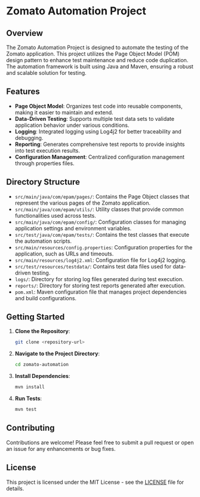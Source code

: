 # Zomato Automation Project

## Overview
The Zomato Automation Project is designed to automate the testing of the Zomato application. This project utilizes the Page Object Model (POM) design pattern to enhance test maintenance and reduce code duplication. The automation framework is built using Java and Maven, ensuring a robust and scalable solution for testing.

## Features
- **Page Object Model**: Organizes test code into reusable components, making it easier to maintain and extend.
- **Data-Driven Testing**: Supports multiple test data sets to validate application behavior under various conditions.
- **Logging**: Integrated logging using Log4j2 for better traceability and debugging.
- **Reporting**: Generates comprehensive test reports to provide insights into test execution results.
- **Configuration Management**: Centralized configuration management through properties files.

## Directory Structure
- `src/main/java/com/epam/pages/`: Contains the Page Object classes that represent the various pages of the Zomato application.
- `src/main/java/com/epam/utils/`: Utility classes that provide common functionalities used across tests.
- `src/main/java/com/epam/config/`: Configuration classes for managing application settings and environment variables.
- `src/test/java/com/epam/tests/`: Contains the test classes that execute the automation scripts.
- `src/main/resources/config.properties`: Configuration properties for the application, such as URLs and timeouts.
- `src/main/resources/log4j2.xml`: Configuration file for Log4j2 logging.
- `src/test/resources/testdata/`: Contains test data files used for data-driven testing.
- `logs/`: Directory for storing log files generated during test execution.
- `reports/`: Directory for storing test reports generated after execution.
- `pom.xml`: Maven configuration file that manages project dependencies and build configurations.

## Getting Started
1. **Clone the Repository**:
   ```bash
   git clone <repository-url>
   ```
2. **Navigate to the Project Directory**:
   ```bash
   cd zomato-automation
   ```
3. **Install Dependencies**:
   ```bash
   mvn install
   ```
4. **Run Tests**:
   ```bash
   mvn test
   ```

## Contributing
Contributions are welcome! Please feel free to submit a pull request or open an issue for any enhancements or bug fixes.

## License
This project is licensed under the MIT License - see the [LICENSE](LICENSE) file for details.